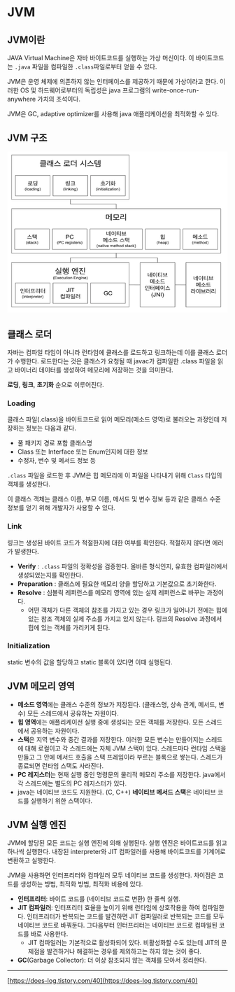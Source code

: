 # JVM
## **JVM이란**

JAVA Virtual Machine은 자바 바이트코드를 실행하는 가상 머신이다. 이 바이트코드는 `.java` 파일을 컴파일한 `.class`파일로부터 얻을 수 있다.

JVM은 운영 체제에 의존하지 않는 인터페이스를 제공하기 때문에 가상이라고 한다. 이러한 OS 및 하드웨어로부터의 독립성은 java 프로그램의 write-once-run-anywhere 가치의 초석이다.

JVM은 GC, adaptive optimizer를 사용해 java 애플리케이션을 최적화할 수 있다.

## JVM 구조
![img.png](../../image/jvm.png)

## 클래스 로더

자바는 컴파일 타임이 아니라 런타임에 클래스를 로드하고 링크하는데 이를 클래스 로더가 수행한다. 로드한다는 것은 클래스가 요청될 때 javac가 컴파일한 .class 파일을 읽고 바이너리 데이터를 생성하여 메모리에 저장하는 것을 의미한다.

**로딩**, **링크**, **초기화** 순으로 이루어진다.

### Loading

클래스 파일(.class)을 바이트코드로 읽어 메모리(메소드 영역)로 불러오는 과정인데 저장하는 정보는 다음과 같다.

- 풀 패키지 경로 포함 클래스명
- Class 또는 Interface 또는 Enum인지에 대한 정보
- 수정자, 변수 및 메서드 정보 등

`.class` 파일을 로드한 후 JVM은 힙 메모리에 이 파일을 나타내기 위해 `Class` 타입의 객체를 생성한다.

이 클래스 객체는 클래스 이름, 부모 이름, 메서드 및 변수 정보 등과 같은 클래스 수준 정보를 얻기 위해 개발자가 사용할 수 있다.

### Link

링크는 생성된 바이트 코드가 적절한지에 대한 여부를 확인한다. 적절하지 않다면 에러가 발생한다.

- **Verify** : `.class` 파일의 정확성을 검증한다. 올바른 형식인지, 유효한 컴파일러에서 생성되었는지를 확인한다.
- **Preparation** : 클래스에 필요한 메모리 양을 할당하고 기본값으로 초기화한다.
- **Resolve** : 심볼릭 레퍼런스를 메모리 영역에 있는 실제 레퍼런스로 바꾸는 과정이다.
    - 어떤 객체가 다른 객체의 참조를 가지고 있는 경우 링크가 일어나기 전에는 힙에 있는 참조 객체의 실제 주소를 가지고 있지 않는다. 링크의 Resolve 과정에서 힙에 있는 객체를 가리키게 된다.

### ****Initialization****

static 변수의 값을 할당하고 static 블록이 있다면 이때 실행된다.

## JVM 메모리 영역

- **메소드 영역**에는 클래스 수준의 정보가 저장된다. (클래스명, 상속 관계, 메서드, 변수) 모든 스레드에서 공유하는 자원이다.
- **힙 영역**에는 애플리케이션 실행 중에 생성되는 모든 객체를 저장한다. 모든 스레드에서 공유하는 자원이다.
- **스택**은 지역 변수와 중간 결과를 저장한다. 이러한 모든 변수는 만들어지는 스레드에 대해 로컬이고 각 스레드에는 자체 JVM 스택이 있다. 스레드마다 런타임 스택을 만들고 그 안에 메서드 호출을 스택 프레임이라 부르는 블록으로 쌓는다. 스레드가 종료되면 런타임 스택도 사라진다.
- **PC 레지스터**는 현재 실행 중인 명령문의 물리적 메모리 주소를 저장한다. java에서 각 스레드에는 별도의 PC 레지스터가 있다.
- java는 네이티브 코드도 지원한다. (C, C++) **네이티브 메서드 스택**은 네이티브 코드를 실행하기 위한 스택이다.

## JVM 실행 엔진

JVM에 할당된 모든 코드는 실행 엔진에 의해 실행된다. 실행 엔진은 바이트코드를 읽고 하나씩 실행한다. 내장된 interpreter와 JIT 컴파일러를 사용해 바이트코드를 기계어로 변환하고 실행한다.

JVM을 사용하면 인터프리터와 컴파일러 모두 네이티브 코드를 생성한다. 차이점은 코드를 생성하는 방법, 최적화 방법, 최적화 비용에 있다.

- **인터프리터**: 바이트 코드를 (네이티브 코드로 변환) 한 줄씩 실행.
- **JIT 컴파일러**: 인터프리터 효율을 높이기 위해 런타임에 상호작용을 하여 컴파일한다. 인터프리터가 반복되는 코드를 발견하면 JIT 컴파일러로 반복되는 코드를 모두 네이티브 코드로 바꿔둔다. 그다음부터 인터프리터는 네이티브 코드로 컴파일된 코드를 바로 사용한다.
    - JIT 컴파일러는 기본적으로 활성화되어 있다. 비활성화할 수도 있는데 JIT의 문제점을 발견하거나 해결하는 경우를 제외하고는 하지 않는 것이 좋다.
- **GC**(Garbage Collector): 더 이상 참조되지 않는 객체를 모아서 정리한다.

---

[https://does-log.tistory.com/40](https://does-log.tistory.com/40)
